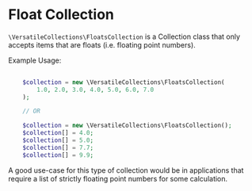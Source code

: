 # Float Collection

`\VersatileCollections\FloatsCollection` is a Collection class that only accepts
items that are floats (i.e. floating point numbers).

Example Usage:

```php
    
    $collection = new \VersatileCollections\FloatsCollection(
        1.0, 2.0, 3.0, 4.0, 5.0, 6.0, 7.0
    );

    // OR

    $collection = new \VersatileCollections\FloatsCollection();
    $collection[] = 4.0;
    $collection[] = 5.0;
    $collection[] = 7.7;
    $collection[] = 9.9;
```

A good use-case for this type of collection would be in applications that require
a list of strictly floating point numbers for some calculation.
